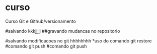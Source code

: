 # curso
Curso Git e Github/versionamento

#salvando kkkjjjjj
##gravando mudancas no repositorio

#salvando modificacoes no git
hhhhhhhh
*uso do comando git restore
#comando git push
#comando git push